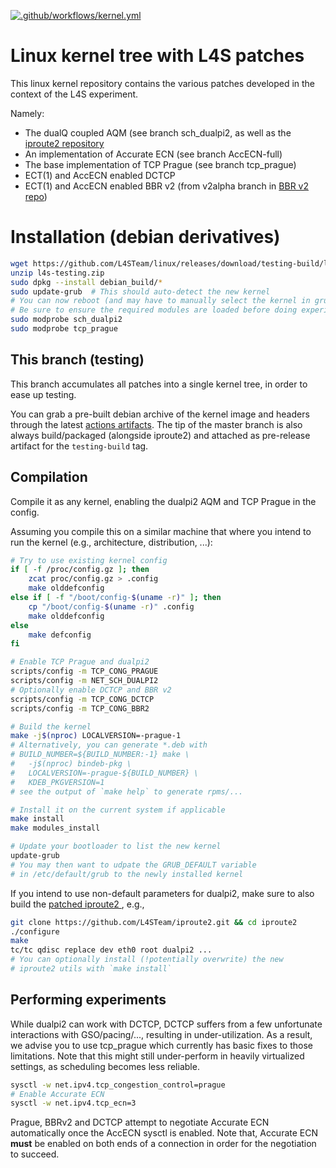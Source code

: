 [![.github/workflows/kernel.yml](https://github.com/L4STeam/linux/workflows/bindeb-pkg/badge.svg)](https://github.com/L4STeam/linux/actions)
# Linux kernel tree with L4S patches

This linux kernel repository contains the various patches developed in the
context of the L4S experiment.

Namely:
- The dualQ coupled AQM (see branch sch_dualpi2, as well as the
[iproute2 repository](https://github.com/L4STeam/iproute2)
- An implementation of Accurate ECN (see branch AccECN-full)
- The base implementation of TCP Prague (see branch tcp_prague)
- ECT(1) and AccECN enabled DCTCP
- ECT(1) and AccECN enabled BBR v2 (from v2alpha branch in
[BBR v2 repo](https://github.com/google/bbr))

# Installation (debian derivatives)

```bash
wget https://github.com/L4STeam/linux/releases/download/testing-build/l4s-testing.zip
unzip l4s-testing.zip
sudo dpkg --install debian_build/*
sudo update-grub  # This should auto-detect the new kernel
# You can now reboot (and may have to manually select the kernel in grub)
# Be sure to ensure the required modules are loaded before doing experiments, e.g.,
sudo modprobe sch_dualpi2
sudo modprobe tcp_prague
```

## This branch (testing)

This branch accumulates all patches into a single kernel tree, in order to ease
up testing.

You can grab a pre-built debian archive of the kernel image and headers through
the latest [actions artifacts](https://github.com/L4STeam/linux/actions). The tip of the master branch is also always build/packaged (alongside iproute2) and attached as pre-release artifact for the `testing-build` tag.

## Compilation

Compile it as any kernel, enabling the dualpi2 AQM and TCP Prague in the config.

Assuming you compile this on a similar machine that where you intend to run the
kernel (e.g., architecture, distribution, ...):
```bash
# Try to use existing kernel config
if [ -f /proc/config.gz ]; then
    zcat proc/config.gz > .config
    make olddefconfig
else if [ -f "/boot/config-$(uname -r)" ]; then
    cp "/boot/config-$(uname -r)" .config
    make olddefconfig
else
    make defconfig
fi

# Enable TCP Prague and dualpi2
scripts/config -m TCP_CONG_PRAGUE
scripts/config -m NET_SCH_DUALPI2
# Optionally enable DCTCP and BBR v2
scripts/config -m TCP_CONG_DCTCP
scripts/config -m TCP_CONG_BBR2

# Build the kernel
make -j$(nproc) LOCALVERSION=-prague-1
# Alternatively, you can generate *.deb with
# BUILD_NUMBER=${BUILD_NUMBER:-1} make \
#	-j$(nproc) bindeb-pkg \
#	LOCALVERSION=-prague-${BUILD_NUMBER} \
#	KDEB_PKGVERSION=1
# see the output of `make help` to generate rpms/...

# Install it on the current system if applicable
make install
make modules_install

# Update your bootloader to list the new kernel
update-grub
# You may then want to udpate the GRUB_DEFAULT variable
# in /etc/default/grub to the newly installed kernel
```

If you intend to use non-default parameters for dualpi2,
make sure to also build the [patched iproute2 ](https://github.com/L4STeam/iproute2), e.g.,
```bash
git clone https://github.com/L4STeam/iproute2.git && cd iproute2
./configure
make
tc/tc qdisc replace dev eth0 root dualpi2 ...
# You can optionally install (!potentially overwrite) the new
# iproute2 utils with `make install`
```

## Performing experiments

While dualpi2 can work with DCTCP, DCTCP suffers from a few unfortunate
interactions with GSO/pacing/..., resulting in under-utilization. As a result,
we advise you to use tcp_prague which currently has
basic fixes to those limitations. Note that this might still under-perform in
heavily virtualized settings, as scheduling becomes less reliable.

```bash
sysctl -w net.ipv4.tcp_congestion_control=prague
# Enable Accurate ECN
sysctl -w net.ipv4.tcp_ecn=3
```

Prague, BBRv2 and DCTCP attempt to negotiate Accurate ECN automatically once
the AccECN sysctl is enabled. 
Note that, Accurate ECN **must** be enabled on both ends of a
connection in order for the negotiation to succeed.
